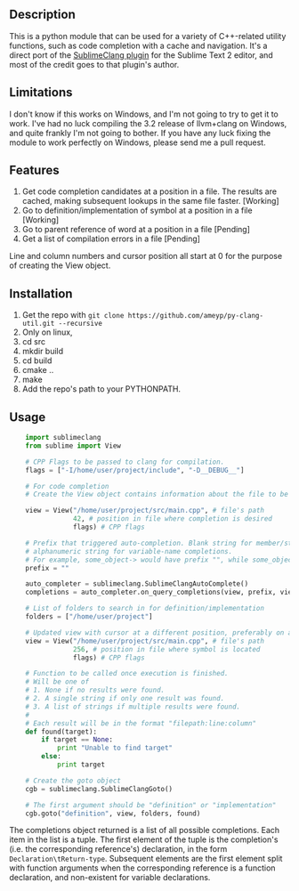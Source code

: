## Description

This is a python module that can be used for a variety of C++-related utility functions, such as code completion with a cache and navigation.
It's a direct port of the [SublimeClang plugin](https://github.com/quarnster/SublimeClang) for the Sublime Text 2 editor, and most of the credit goes to that plugin's author.

## Limitations

I don't know if this works on Windows, and I'm not going to try to get it to work. I've had no luck compiling the 3.2 release of llvm+clang on Windows, and quite frankly I'm not going to bother. If you have any luck fixing the module to work perfectly on Windows, please send me a pull request.

## Features

1. Get code completion candidates at a position in a file.
The results are cached, making subsequent lookups in the same file faster. [Working]
2. Go to definition/implementation of symbol at a position in a file [Working]
3. Go to parent reference of word at a position in a file [Pending]
4. Get a list of compilation errors in a file [Pending]

Line and column numbers and cursor position all start at 0 for the purpose of creating the View object.

## Installation

1. Get the repo with `git clone https://github.com/ameyp/py-clang-util.git --recursive`
2. Only on linux,
  1. cd src
  2. mkdir build
  3. cd build
  4. cmake ..
  5. make
3. Add the repo's path to your PYTHONPATH.

## Usage
```python
    import sublimeclang
    from sublime import View

    # CPP Flags to be passed to clang for compilation.
    flags = ["-I/home/user/project/include", "-D__DEBUG__"]

    # For code completion
    # Create the View object contains information about the file to be parsed.

    view = View("/home/user/project/src/main.cpp", # file's path
                42, # position in file where completion is desired
                flags) # CPP flags

    # Prefix that triggered auto-completion. Blank string for member/static completions,
    # alphanumeric string for variable-name completions.
    # For example, some_object-> would have prefix "", while some_object->s would have prefix "s"
    prefix = ""

    auto_completer = sublimeclang.SublimeClangAutoComplete()
    completions = auto_completer.on_query_completions(view, prefix, view.position)

    # List of folders to search in for definition/implementation
    folders = ["/home/user/project"]

    # Updated view with cursor at a different position, preferably on a symbol
    view = View("/home/user/project/src/main.cpp", # file's path
                256, # position in file where symbol is located
                flags) # CPP flags

    # Function to be called once execution is finished.
    # Will be one of
    # 1. None if no results were found.
    # 2. A single string if only one result was found.
    # 3. A list of strings if multiple results were found.
    #
    # Each result will be in the format "filepath:line:column"
    def found(target):
        if target == None:
            print "Unable to find target"
        else:
            print target

    # Create the goto object
    cgb = sublimeclang.SublimeClangGoto()

    # The first argument should be "definition" or "implementation"
    cgb.goto("definition", view, folders, found)

```
The completions object returned is a list of all possible completions. Each item in the list is a tuple.
The first element of the tuple is the completion's (i.e. the corresponding reference's) declaration, in the form `Declaration\tReturn-type`.
Subsequent elements are the first element split with function arguments when the corresponding reference is a function declaration, and non-existent for variable declarations.